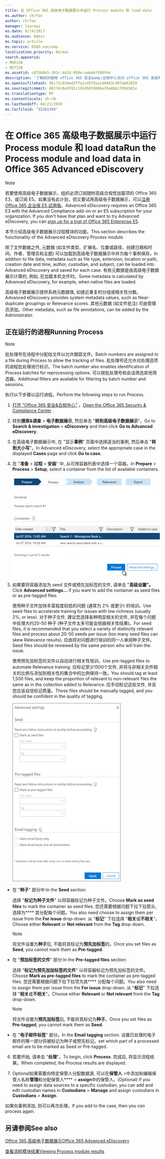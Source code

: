 ```yaml
---
title: 在 Office 365 高级电子数据展示中运行 Process module 和 load data
ms.author: chrfox
author: chrfox
manager: laurawi
ms.date: 9/14/2017
ms.audience: Admin
ms.topic: article
ms.service: O365-seccomp
localization_priority: Normal
search.appverid:
- MOE150
- MET150
ms.assetid: c87bb0e5-301c-4d1d-958e-aabeb7990f44
description: '了解如何使用 office 365 安全&amp;合规中心访问 office 365 高级电子数据展示, 并运行 Process module for a case。  '
ms.openlocfilehash: 95c73c034ed2ffa1c45f9aacd8463c497a842859
ms.sourcegitcommit: 0017dc6a5f81c165d9dfd88be39a6bb17856582e
ms.translationtype: MT
ms.contentlocale: zh-CN
ms.lasthandoff: 04/23/2019
ms.locfileid: "32261394"
---
```

# <a name="run-the-process-module-and-load-data-in-office-365-advanced-ediscovery"></a><span data-ttu-id="5cc3e-103">在 Office 365 高级电子数据展示中运行 Process module 和 load data</span><span class="sxs-lookup"><span data-stu-id="5cc3e-103">Run the Process module and load data in Office 365 Advanced eDiscovery</span></span>

> [!NOTE]
> <span data-ttu-id="5cc3e-p101">若要使用高级电子数据展示，组织必须订阅随附高级合规性加载项的 Office 365 E3，或订阅 E5。如果没有此计划，但又要试用高级电子数据展示，可以[注册 Office 365 企业版 E5 试用版](https://go.microsoft.com/fwlink/p/?LinkID=698279)。</span><span class="sxs-lookup"><span data-stu-id="5cc3e-p101">Advanced eDiscovery requires an Office 365 E3 with the Advanced Compliance add-on or an E5 subscription for your organization. If you don't have that plan and want to try Advanced eDiscovery, you can [sign up for a trial of Office 365 Enterprise E5](https://go.microsoft.com/fwlink/p/?LinkID=698279).</span></span> 
  
<span data-ttu-id="5cc3e-106">本节介绍高级电子数据展示过程模块的功能。</span><span class="sxs-lookup"><span data-stu-id="5cc3e-106">This section describes the functionality of the Advanced eDiscovery Process module.</span></span> 
  
<span data-ttu-id="5cc3e-107">除了文件数据之外, 元数据 (如文件类型、扩展名、位置或路径、创建日期和时间、作者、管理员和主题) 可以加载到高级电子数据展示中并为每个事例保存。</span><span class="sxs-lookup"><span data-stu-id="5cc3e-107">In addition to file data, metadata such as file type, extension, location or path, creation date and time, author, custodian, and subject, can be loaded into Advanced eDiscovery and saved for each case.</span></span> <span data-ttu-id="5cc3e-108">有些元数据是由高级电子数据展示计算的, 例如, 在加载本机文件时。</span><span class="sxs-lookup"><span data-stu-id="5cc3e-108">Some metadata is calculated by Advanced eDiscovery, for example, when native files are loaded.</span></span> 
  
<span data-ttu-id="5cc3e-109">高级电子数据展示提供系统元数据值, 如接近重复的分组或相关性分数。</span><span class="sxs-lookup"><span data-stu-id="5cc3e-109">Advanced eDiscovery provides system metadata values, such as Near-duplicate groupings or Relevance scores.</span></span> <span data-ttu-id="5cc3e-110">其他元数据 (如文件批注) 可由管理员添加。</span><span class="sxs-lookup"><span data-stu-id="5cc3e-110">Other metadata, such as file annotations, can be added by the Administrator.</span></span> 
  
## <a name="running-process"></a><span data-ttu-id="5cc3e-111">正在运行的进程</span><span class="sxs-lookup"><span data-stu-id="5cc3e-111">Running Process</span></span>

> [!NOTE]
> <span data-ttu-id="5cc3e-112">批处理号在进程中分配给文件以允许跟踪文件。</span><span class="sxs-lookup"><span data-stu-id="5cc3e-112">Batch numbers are assigned to a file during Process to allow the tracking of files.</span></span> <span data-ttu-id="5cc3e-113">批处理号还允许对处理选项的进程批处理进行标识。</span><span class="sxs-lookup"><span data-stu-id="5cc3e-113">The batch number also enables identification of Process batches for reprocessing options.</span></span> <span data-ttu-id="5cc3e-114">可以按批处理号和会话筛选其他筛选器。</span><span class="sxs-lookup"><span data-stu-id="5cc3e-114">Additional filters are available for filtering by batch number and sessions.</span></span> 
  
<span data-ttu-id="5cc3e-115">执行以下步骤以运行进程。</span><span class="sxs-lookup"><span data-stu-id="5cc3e-115">Perform the following steps to run Process.</span></span>
  
1. <span data-ttu-id="5cc3e-116">[打开 "Office 365 安全&amp;合规中心"](go-to-the-securitycompliance-center.md) 。</span><span class="sxs-lookup"><span data-stu-id="5cc3e-116">[Open the Office 365 Security &amp; Compliance Center](go-to-the-securitycompliance-center.md) .</span></span> 
    
2. <span data-ttu-id="5cc3e-117">转到**搜索&amp;调查** \> **电子数据展示**, 然后单击 "**转到高级电子数据展示**"。</span><span class="sxs-lookup"><span data-stu-id="5cc3e-117">Go to **Search &amp; investigation** \> **eDiscovery** and then click **Go to Advanced eDiscovery**.</span></span>
    
3. <span data-ttu-id="5cc3e-118">在高级电子数据展示中, 在 "显示**事例**" 页面中选择适当的事例, 然后单击 "**转到大小写**"。</span><span class="sxs-lookup"><span data-stu-id="5cc3e-118">In Advanced eDiscovery, select the appropriate case in the displayed **Cases** page and click **Go to case**.</span></span>
    
4. <span data-ttu-id="5cc3e-119">在 "**准备** \> **过程** \> **安装**" 中, 从可用容器列表中选择一个容器。</span><span class="sxs-lookup"><span data-stu-id="5cc3e-119">In **Prepare** \> **Process** \> **Setup**, select a container from the list of available containers.</span></span>
    
    ![单击 "处理" 以将搜索结果添加到案例](media/50bdc55c-d378-4881-b302-31ef785fa359.png)
  
5. <span data-ttu-id="5cc3e-121">如果要将容器添加为 seed 文件或预先加标签的文件, 请单击 "**高级设置"。**</span><span class="sxs-lookup"><span data-stu-id="5cc3e-121">Click **Advanced settings...** if you want to add the container as seed files or as pre-tagged files.</span></span> 
    
    <span data-ttu-id="5cc3e-122">使用种子文件加快丰富程度较低的问题 (通常为 2% 或更少) 的培训。</span><span class="sxs-lookup"><span data-stu-id="5cc3e-122">Use seed files to accelerate training for issues with low richness (usually 2%, or less).</span></span> <span data-ttu-id="5cc3e-123">对于种子文件, 建议您选择各种明显相关的文件, 并在每个问题中处理大约20-50 种子 (种子文件太多可能会扭曲相关性结果)。</span><span class="sxs-lookup"><span data-stu-id="5cc3e-123">For seed files, it is recommended that you select a variety of distinctly relevant files and process about 20-50 seeds per issue (too many seed files can skew Relevance results).</span></span> <span data-ttu-id="5cc3e-124">应由将对问题进行培训的同一人审阅种子文件。</span><span class="sxs-lookup"><span data-stu-id="5cc3e-124">Seed files should be reviewed by the same person who will train the issue.</span></span>
    
    <span data-ttu-id="5cc3e-125">使用预先加标签的文件以自动进行相关性培训。</span><span class="sxs-lookup"><span data-stu-id="5cc3e-125">Use pre-tagged files to automate Relevance training.</span></span> <span data-ttu-id="5cc3e-126">应标记至少1500个文件, 并将与非相关文件相关的比例与添加到相关性的集合中的比例保持一致。</span><span class="sxs-lookup"><span data-stu-id="5cc3e-126">You should tag at least 1,500 files, and keep the proportion of relevant to non-relevant files the same as in the collection added to Relevance.</span></span> <span data-ttu-id="5cc3e-127">应手动标记这些文件, 并且您应该自信标记质量。</span><span class="sxs-lookup"><span data-stu-id="5cc3e-127">These files should be manually tagged, and you should be confident in the quality of tagging.</span></span>
    
    ![用于处理批处理文件的 "高级设置" 页的屏幕截图](media/3c25cb78-4484-41e5-bd34-3753c7ab6cf2.jpg)
  
  - <span data-ttu-id="5cc3e-129">在 "**种子**" 部分中:</span><span class="sxs-lookup"><span data-stu-id="5cc3e-129">In the **Seed** section:</span></span> 
    
    <span data-ttu-id="5cc3e-130">选择 "**标记为种子文件**" 以将容器标记为种子文件。</span><span class="sxs-lookup"><span data-stu-id="5cc3e-130">Choose **Mark as seed files** to mark the container as seed files.</span></span> <span data-ttu-id="5cc3e-131">您还需要根据问题下拉下拉箭头, 选择为\*\*\*\* 其分配每个问题。</span><span class="sxs-lookup"><span data-stu-id="5cc3e-131">You also need choose to assign them per issue from the **For issue** drop-down.</span></span> <span data-ttu-id="5cc3e-132">从 "**标记**" 下拉选择 "**相关**或**不相关**"。</span><span class="sxs-lookup"><span data-stu-id="5cc3e-132">Choose either **Relevant** or **Not relevant** from the **Tag** drop-down.</span></span> 
    
    > [!NOTE]
    > <span data-ttu-id="5cc3e-133">将文件设置为**种子**后, 不能将其标记为**预先加标签**的。</span><span class="sxs-lookup"><span data-stu-id="5cc3e-133">Once you set files as **Seed**, you cannot mark them as **Pre-tagged**.</span></span> 
  
  - <span data-ttu-id="5cc3e-134">在 "**预加标签的文件**" 部分:</span><span class="sxs-lookup"><span data-stu-id="5cc3e-134">In the **Pre-tagged files** section:</span></span> 
    
    <span data-ttu-id="5cc3e-135">选择 "**标记为预先加加标签的文件**" 以将容器标记为预先加标签的文件。</span><span class="sxs-lookup"><span data-stu-id="5cc3e-135">Choose **Mark as pre-tagged files** to mark the container as pre-tagged files.</span></span> <span data-ttu-id="5cc3e-136">您还需要根据问题下拉下拉项为其\*\*\*\* 分配每个问题。</span><span class="sxs-lookup"><span data-stu-id="5cc3e-136">You also need to assign them per issue from the **For issue** drop-down.</span></span> <span data-ttu-id="5cc3e-137">从 "**标记**" 下拉选择 "**相关**或**不相关**"。</span><span class="sxs-lookup"><span data-stu-id="5cc3e-137">Choose either **Relevant** or **Not relevant** from the **Tag** drop-down.</span></span> 
    
    > [!NOTE]
    > <span data-ttu-id="5cc3e-138">将文件设置为**预先加标签**后, 不能将其标记为**种子**。</span><span class="sxs-lookup"><span data-stu-id="5cc3e-138">Once you set files as **Pre-tagged**, you cannot mark them as **Seed**.</span></span> 
  
  - <span data-ttu-id="5cc3e-139">在 "**电子邮件标签**" 部分。</span><span class="sxs-lookup"><span data-stu-id="5cc3e-139">In the **Email tagging** section.</span></span> <span data-ttu-id="5cc3e-140">设置已处理的电子邮件的哪一部分将被标记为种子或预先标记。</span><span class="sxs-lookup"><span data-stu-id="5cc3e-140">set which part of a processed email are to be marked as Seed or Pre-tagged.</span></span> 
    
6. <span data-ttu-id="5cc3e-141">若要开始, 请单击 "**处理**"。</span><span class="sxs-lookup"><span data-stu-id="5cc3e-141">To begin, click **Process**.</span></span> <span data-ttu-id="5cc3e-142">完成后, 将显示流程结果。</span><span class="sxs-lookup"><span data-stu-id="5cc3e-142">When completed, the Process results are displayed.</span></span>
    
7. <span data-ttu-id="5cc3e-143">Optional如果需要向特定保管人分配数据源, 可以在**保管人** \>中添加和编辑保管人名称**管理**和分配保管人\*\*\*\* \> **assign**中的保管人。</span><span class="sxs-lookup"><span data-stu-id="5cc3e-143">(Optional) If you need to assign data sources to a specific custodian, you can add and edit custodian names in **Custodians** \> **Manage** and assign custodians in **Custodians** \> **Assign**.</span></span> 
    
<span data-ttu-id="5cc3e-144">如果向事例添加, 则可以再次处理。</span><span class="sxs-lookup"><span data-stu-id="5cc3e-144">If you add to the case, then you can process again.</span></span>
  
## <a name="see-also"></a><span data-ttu-id="5cc3e-145">另请参阅</span><span class="sxs-lookup"><span data-stu-id="5cc3e-145">See also</span></span>

[<span data-ttu-id="5cc3e-146">Office 365 高级电子数据展示</span><span class="sxs-lookup"><span data-stu-id="5cc3e-146">Office 365 Advanced eDiscovery</span></span>](office-365-advanced-ediscovery.md)
  
[<span data-ttu-id="5cc3e-147">查看流程模块结果</span><span class="sxs-lookup"><span data-stu-id="5cc3e-147">Viewing Process module results</span></span>](view-process-module-results-in-advanced-ediscovery.md)

